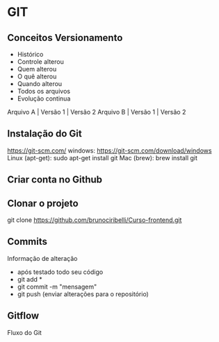 # GIT
## Conceitos Versionamento 
- Histórico
- Controle alterou
- Quem alterou
- O quê alterou
- Quando alterou
- Todos os arquivos
- Evolução continua

Arquivo A | Versão 1 | Versão 2
Arquivo B | Versão 1 | Versão 2

## Instalação do Git
https://git-scm.com/
windows: https://git-scm.com/download/windows
Linux (apt-get): sudo apt-get install git
Mac (brew): brew install git


## Criar conta no Github

## Clonar o projeto
git clone https://github.com/brunociribelli/Curso-frontend.git



## Commits
Informação de alteração
- após testado todo seu código
- git add *
- git commit -m "mensagem"
- git push (enviar alterações para o repositório)

## Gitflow
Fluxo do Git
